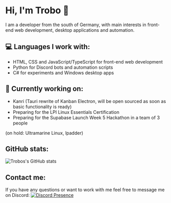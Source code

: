 # Hi, I'm Trobo 👋

I am a developer from the south of Germany, with main interests in front-end web development, desktop applications and automation.

## 💻 Languages I work with:
- HTML, CSS and JavaScript/TypeScript for front-end web development
- Python for Discord bots and automation scripts
- C# for experiments and Windows desktop apps

## 🔭 Currently working on:
- Kanri (Tauri rewrite of Kanban Electron, will be open sourced as soon as basic functionality is ready)
- Preparing for the LPI Linux Essentials Certification
- Preparing for the Supabase Launch Week 5 Hackathon in a team of 3 people

(on hold: Ultramarine Linux, lpadder)

## GitHub stats:

![Trobos's GitHub stats](https://github-readme-stats.vercel.app/api?username=trobonox&count_private=true&show_icons=true&theme=tokyonight)


## Contact me:
If you have any questions or want to work with me feel free to message me on Discord:
[![Discord Presence](https://lanyard-profile-readme.vercel.app/api/540898474288480256?bg=00000000)](https://discord.com/users/540898474288480256)
